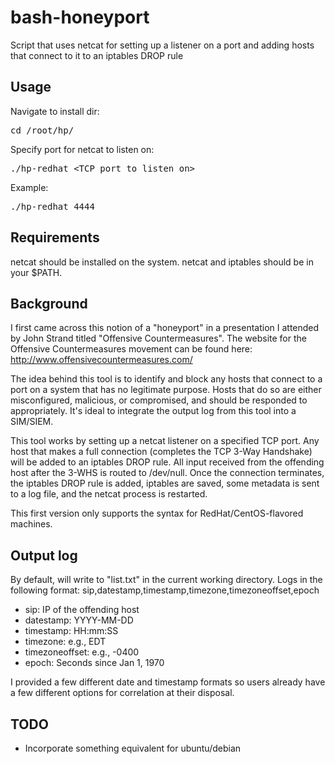 bash-honeyport
==============

Script that uses netcat for setting up a listener on a port and adding hosts that connect to it to an iptables DROP rule

Usage
-----
Navigate to install dir:
<pre>cd /root/hp/</pre>
Specify port for netcat to listen on:
<pre>./hp-redhat &lt;TCP port to listen on&gt;</pre>

Example: <pre>./hp-redhat 4444</pre>

Requirements
------------
netcat should be installed on the system. netcat and iptables should be in your $PATH.

Background
----------
I first came across this notion of a "honeyport" in a presentation I attended by John Strand titled "Offensive Countermeasures". The website for the Offensive Countermeasures movement can be found here: http://www.offensivecountermeasures.com/

The idea behind this tool is to identify and block any hosts that connect to a port on a system that has no legitimate purpose. Hosts that do so are either misconfigured, malicious, or compromised, and should be responded to appropriately. It's ideal to integrate the output log from this tool into a SIM/SIEM.

This tool works by setting up a netcat listener on a specified TCP port. Any host that makes a full connection (completes the TCP 3-Way Handshake) will be added to an iptables DROP rule. All input received from the offending host after the 3-WHS is routed to /dev/null. Once the connection terminates, the iptables DROP rule is added, iptables are saved, some metadata is sent to a log file, and the netcat process is restarted.

This first version only supports the syntax for RedHat/CentOS-flavored machines.

Output log
----------
By default, will write to "list.txt" in the current working directory. Logs in the following format:
sip,datestamp,timestamp,timezone,timezoneoffset,epoch
* sip: IP of the offending host
* datestamp: YYYY-MM-DD
* timestamp: HH:mm:SS
* timezone: e.g., EDT
* timezoneoffset: e.g., -0400
* epoch: Seconds since Jan 1, 1970

I provided a few different date and timestamp formats so users already have a few different options for correlation at their disposal.

TODO
----
* Incorporate something equivalent for ubuntu/debian
